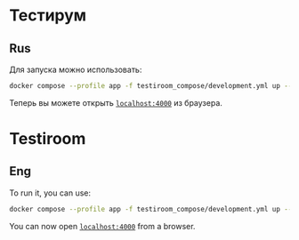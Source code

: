# Тестирум

## Rus

Для запуска можно использовать:

```bash
docker compose --profile app -f testiroom_compose/development.yml up --build -d
```

Теперь вы можете открыть [`localhost:4000`](http://localhost:4000) из браузера.

# Testiroom

## Eng

To run it, you can use:

```bash
docker compose --profile app -f testiroom_compose/development.yml up --build -d
```

You can now open [`localhost:4000`](http://localhost:4000) from a browser.
